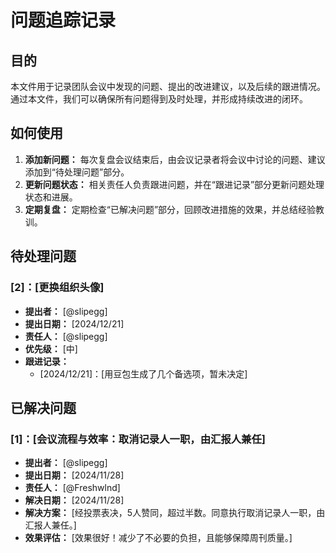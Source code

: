 # 问题追踪记录

## 目的

本文件用于记录团队会议中发现的问题、提出的改进建议，以及后续的跟进情况。通过本文件，我们可以确保所有问题得到及时处理，并形成持续改进的闭环。

## 如何使用

1.  **添加新问题：** 每次复盘会议结束后，由会议记录者将会议中讨论的问题、建议添加到“待处理问题”部分。
2.  **更新问题状态：** 相关责任人负责跟进问题，并在“跟进记录”部分更新问题处理状态和进展。
3.  **定期复盘：** 定期检查“已解决问题”部分，回顾改进措施的效果，并总结经验教训。

## 待处理问题

### [2]：[更换组织头像]
*   **提出者：** [@slipegg]
*   **提出日期：** [2024/12/21]
*   **责任人：** [@slipegg]
*   **优先级：** [中]
*   **跟进记录：**
    *   [2024/12/21]：[用豆包生成了几个备选项，暂未决定]

<!-- 
### [问题编号]：[简述问题]
*   **提出者：** [提出者姓名]
*   **提出日期：** [日期]
*   **责任人：** [责任人姓名]
*   **优先级：** [高/中/低]
*   **跟进记录：**
    *   [日期]：[跟进状态/进展]
 -->

<!-- 可以继续添加新的待处理问题 -->

## 已解决问题

### [1]：[会议流程与效率：取消记录人一职，由汇报人兼任]
*   **提出者：** [@slipegg]
*   **提出日期：** [2024/11/28]
*   **责任人：** [@Freshwlnd]
*   **解决日期：** [2024/11/28]
*  **解决方案：** [经投票表决，5人赞同，超过半数。同意执行取消记录人一职，由汇报人兼任。]
*   **效果评估：** [效果很好！减少了不必要的负担，且能够保障周刊质量。]


<!-- 
### [问题编号]：[简述问题]
*   **提出者：** [提出者姓名]
*   **提出日期：** [日期]
*   **责任人：** [责任人姓名]
*   **解决日期：** [日期]
*  **解决方案：** [简述解决方案]
*   **效果评估：** [对解决方案效果的评估]
 -->

<!-- 可以继续添加已解决的问题 -->


<!-- 
[说明]
问题编号： 方便引用和跟踪。
提出者/提出日期/责任人： 明确责任和时间。
优先级： 帮助团队优先处理重要问题。
跟进记录： 记录问题处理的进展。
解决日期/解决方案/效果评估： 总结问题处理的结果和经验。
“待处理问题” 部分用于记录尚未解决的问题，方便跟踪。
“已解决问题” 部分用于记录已经解决的问题，方便回顾和总结。
 -->